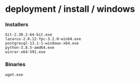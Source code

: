 # deployment / install / windows

### Installers

	Git-2.30.2-64-bit.exe
	lazarus-2.0.12-fpc-3.2.0-win64.exe
	postgresql-13.1-1-windows-x64.exe
	python-3.8.5-amd64.exe
	winrar-x64-591.exe


### Binaries

	wget.exe
	
	